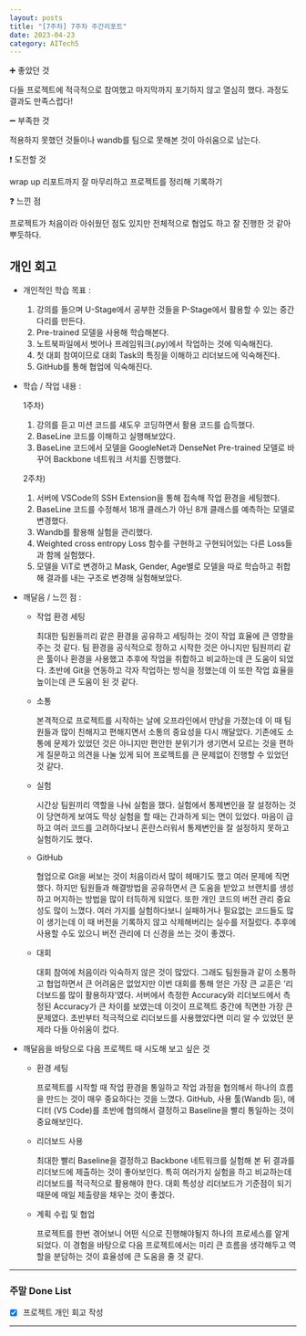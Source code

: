 ```yaml
---
layout: posts
title: "[7주차] 7주차 주간리포트"
date: 2023-04-23
category: AITech5
---
```


➕ 좋았던 것

다들 프로젝트에 적극적으로 참여했고 마지막까지 포기하지 않고 열심히 했다. 과정도 결과도 만족스럽다!

➖ 부족한 것

적용하지 못했던 것들이나 wandb를 팀으로 못해본 것이 아쉬움으로 남는다.

❗ 도전할 것

wrap up 리포트까지 잘 마무리하고 프로젝트를 정리해 기록하기

❓ 느낀 점

프로젝트가 처음이라 아쉬웠던 점도 있지만 전체적으로 협업도 하고 잘 진행한 것 같아 뿌듯하다. 

## **개인 회고**

- 개인적인 학습 목표 :
    1. 강의를 들으며 U-Stage에서 공부한 것들을 P-Stage에서 활용할 수 있는 중간 다리를 만든다.
    2. Pre-trained 모델을 사용해 학습해본다.
    3. 노트북파일에서 벗어나 프레임워크(.py)에서 작업하는 것에 익숙해진다.
    4. 첫 대회 참여이므로 대회 Task의 특징을 이해하고 리더보드에 익숙해진다.
    5. GitHub를 통해 협업에 익숙해진다.

- 학습 / 작업 내용 :
    
    1주차) 
    
    1. 강의를 듣고 미션 코드를 섀도우 코딩하면서 활용 코드를 습득했다.
    2. BaseLine 코드를 이해하고 실행해보았다.
    3. BaseLine 코드에서 모델을 GoogleNet과 DenseNet Pre-trained 모델로 바꾸어 Backbone 네트워크 서치를 진행했다.
    
    2주차)
    
    1. 서버에 VSCode의 SSH Extension을 통해 접속해 작업 환경을 세팅했다.
    2. BaseLine 코드를 수정해서 18개 클래스가 아닌 8개 클래스를 예측하는 모델로 변경했다.
    3. Wandb를 활용해 실험을 관리했다.
    4. Weighted cross entropy Loss 함수를 구현하고 구현되어있는 다른 Loss들과 함께 실험했다.
    5. 모델을 ViT로 변경하고 Mask, Gender, Age별로 모델을 따로 학습하고 취합해 결과를 내는 구조로 변경해 실험해보았다.

- 깨달음 / 느낀 점 :
    - 작업 환경 세팅
        
        최대한 팀원들끼리 같은 환경을 공유하고 세팅하는 것이 작업 효율에 큰 영향을 주는 것 같다. 팀 환경을 공식적으로 정하고 시작한 것은 아니지만 팀원끼리 같은 툴이나 환경을 사용했고 추후에 작업을 취합하고 비교하는데 큰 도움이 되었다. 초반에 Git을 연동하고 각자 작업하는 방식을 정했는데 이 또한 작업 효율을 높이는데 큰 도움이 된 것 같다. 
        
    - 소통
        
        본격적으로 프로젝트를 시작하는 날에 오프라인에서 만남을 가졌는데 이 때 팀원들과 많이 친해지고 편해지면서 소통의 중요성을 다시 깨달았다. 기존에도 소통에 문제가 있었던 것은 아니지만 편안한 분위기가 생기면서 모르는 것을 편하게 질문하고 의견을 나눌 있게 되어 프로젝트를 큰 문제없이 진행할 수 있었던 것 같다. 
        
    - 실험
        
        시간상 팀원끼리 역할을 나눠 실험을 했다. 실험에서 통제변인을 잘 설정하는 것이 당연하게 보여도 막상 실험을 할 때는 간과하게 되는 면이 있었다. 마음이 급하고 여러 코드를 고려하다보니 혼란스러워서 통제변인을 잘 설정하지 못하고 실험하기도 했다. 
        
    - GitHub
        
        협업으로 Git을 써보는 것이 처음이라서 많이 헤매기도 했고 여러 문제에 직면했다. 하지만 팀원들과 해결방법을 공유하면서 큰 도움을 받았고 브랜치를 생성하고 머지하는 방법을 많이 터득하게 되었다. 또한 개인 코드의 버전 관리 중요성도 많이 느꼈다. 여러 가지를 실험하다보니 실패하거나 필요없는 코드들도 많이 생기는데 이 때 버전을 기록하지 않고 삭제해버리는 실수를 저질렀다. 추후에 사용할 수도 있으니 버전 관리에 더 신경을 쓰는 것이 좋겠다.
        
    - 대회
        
        대회 참여에 처음이라 익숙하지 않은 것이 많았다. 그래도 팀원들과 같이 소통하고 협업하면서 큰 어려움은 없었지만 이번 대회를 통해 얻은 가장 큰 교훈은 ‘리더보드를 많이 활용하자’였다. 서버에서 측정한 Accuracy와 리더보드에서 측정된 Accuracy가 큰 차이를 보였는데 이것이 프로젝트 중간에 직면한 가장 큰 문제였다. 초반부터 적극적으로 리더보드를 사용했었다면 미리 알 수 있었던 문제라 다들 아쉬움이 컸다. 
        
- 깨달음을 바탕으로 다음 프로젝트 때 시도해 보고 싶은 것
    - 환경 세팅
        
        프로젝트를 시작할 때 작업 환경을 통일하고 작업 과정을 협의해서 하나의 흐름을 만드는 것이 매우 중요하다는 것을 느꼈다. GitHub, 사용 툴(Wandb 등), 에디터 (VS Code)를 초반에 협의해서 결정하고 Baseline을 빨리 통일하는 것이 중요해보인다.
        
    - 리더보드 사용
        
        최대한 빨리 Baseline을 결정하고 Backbone 네트워크를 실험해 본 뒤 결과를 리더보드에 제출하는 것이 좋아보인다. 특히 여러가지 실험을 하고 비교하는데 리더보드를 적극적으로 활용해야 한다. 대회 특성상 리더보드가 기준점이 되기 때문에 매일 제출량을 채우는 것이 좋겠다.
        
    - 계획 수립 및 협업
        
        프로젝트를 한번 겪어보니 어떤 식으로 진행해야될지 하나의 프로세스를 알게되었다. 이 경험을 바탕으로 다음 프로젝트에서는 미리 큰 흐름을 생각해두고 역할을 분담하는 것이 효율성에 큰 도움을 줄 것 같다. 
        

---

### 주말 Done List

- [x]  프로젝트 개인 회고 작성

---

